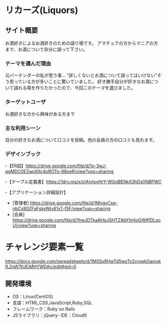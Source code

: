 # リカーズ(Liquors)

## サイト概要
お酒好きによるお酒好きのための語り場です。
アマチュアの方からマニアの方まで、お酒について存分に語って下さい。


### テーマを選んだ理由
元バーテンダーの私が思う事…
”詳しくないとお酒について語ってはいけない”そう思っている方が多いことに驚いていました。
好き勝手自分が好きなお酒について語れる場を作りたかったので、今回このテーマを選びました。



### ターゲットユーザ
お酒好きな方から興味がある方まで


### 主な利用シーン
自分の好きなお酒について口コミを投稿。他の会員の方の口コミも見れます。


### デザインブック

-【ER図】https://drive.google.com/file/d/1o-3wJ-qgMDC0E2woXltc4oROTo-98oeR/view?usp=sharing

-【テーブル定義書】https://1drv.ms/x/s!AjvtsyHrY-WGoBENkX3hDs0NBPWC

-【アプリケーション詳細設計】
- [管理者] https://drive.google.com/file/d/1MygvCse-nbCs80ZFaFskpNtv61xT-f5F/view?usp=sharing
- [会員] https://drive.google.com/file/d/1hwJDTkaAHpJSHTZAbYhHioGWtPDLgcUj/view?usp=sharing


# チャレンジ要素一覧
https://docs.google.com/spreadsheets/d/1MS5xRHwTd5woTo2xyiwkGaoiukfL2nWTtUEiMHYWDAc/edit#gid=0


## 開発環境
- OS：Linux(CentOS)
- 言語：HTML,CSS,JavaScript,Ruby,SQL
- フレームワーク：Ruby on Rails
- JSライブラリ：jQuery- IDE：Cloud9
